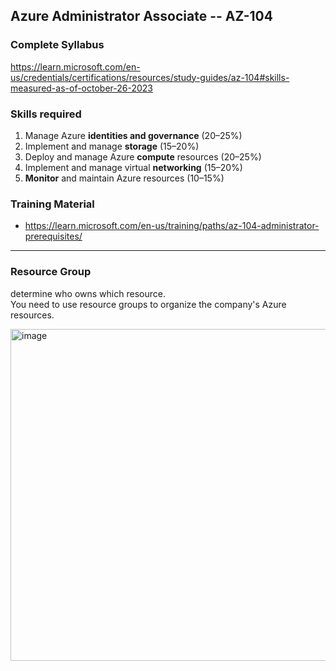 ## Azure Administrator Associate -- AZ-104
### Complete Syllabus
https://learn.microsoft.com/en-us/credentials/certifications/resources/study-guides/az-104#skills-measured-as-of-october-26-2023

### Skills required
1. Manage Azure **identities and governance** (20–25%)
2. Implement and manage **storage** (15–20%)
3. Deploy and manage Azure **compute** resources (20–25%)
4. Implement and manage virtual **networking** (15–20%)
5. **Monitor** and maintain Azure resources (10–15%)


### Training Material
- https://learn.microsoft.com/en-us/training/paths/az-104-administrator-prerequisites/
---------------------------------------------------------------------

### Resource Group
determine who owns which resource. <br>
You need to use resource groups to organize the company's Azure resources.

<img width="531" alt="image" src="https://github.com/user-attachments/assets/0a1d876c-db7b-493f-9a52-e2c87e023efb">

  


